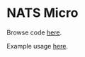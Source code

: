 # NATS Micro

Browse code [here](./src/micro/api.py).

Example usage [here](./examples/minimal.py).
